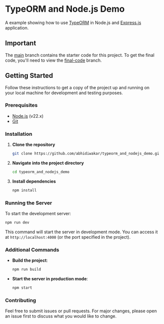 # TypeORM and Node.js Demo

A example showing how to use [TypeORM](https://typeorm.io/) in Node.js and [Express.js](https://expressjs.com/) application.

## Important
The [main](https://github.com/abhidiwakar/typeorm_and_nodejs_demo) branch contains the starter code for this project. To get the final code, you'll need to view the [final-code](https://github.com/abhidiwakar/typeorm_and_nodejs_demo/tree/final-code) branch.

## Getting Started

Follow these instructions to get a copy of the project up and running on your local machine for development and testing purposes.

### Prerequisites

- [Node.js](https://nodejs.org/) (v22.x)
- [Git](https://git-scm.com/)

### Installation

1. **Clone the repository**

   ```bash
   git clone https://github.com/abhidiwakar/typeorm_and_nodejs_demo.git
   ```

2. **Navigate into the project directory**

   ```bash
   cd typeorm_and_nodejs_demo
   ```

3. **Install dependencies**

   ```bash
   npm install
   ```

### Running the Server

To start the development server:

```bash
npm run dev
```

This command will start the server in development mode. You can access it at `http://localhost:4000` (or the port specified in the project).

### Additional Commands

- **Build the project**:

  ```bash
  npm run build
  ```

- **Start the server in production mode**:

  ```bash
  npm start
  ```

### Contributing

Feel free to submit issues or pull requests. For major changes, please open an issue first to discuss what you would like to change.
